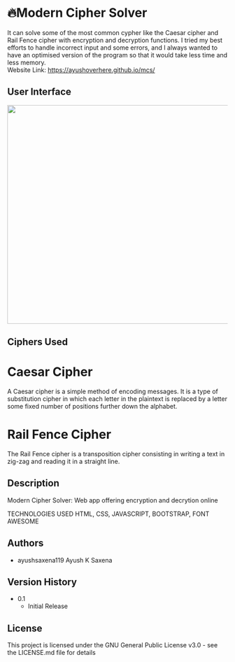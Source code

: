 # 🔥Modern Cipher Solver

It can solve some of the most common cypher like the Caesar cipher and Rail Fence cipher with encryption and decryption functions. I tried my best efforts to handle incorrect input and some errors, and I always wanted to have an optimised version of the program so that it would take less time and less memory.
<br>
Website Link: https://ayushoverhere.github.io/mcs/

## User Interface

<img
      src="https://i.ibb.co/yszb5ZH/ssofmcs.png"
      style="width: 1000px; height: 500px"/>

## Ciphers Used

# Caesar Cipher 
A Caesar cipher is a simple method of encoding messages. It is a type of substitution cipher in which each letter in the plaintext is replaced by a letter some fixed number of positions further down the alphabet.

# Rail Fence Cipher
The Rail Fence cipher is a transposition cipher consisting in writing a text in zig-zag and reading it in a straight line.

## Description
Modern Cipher Solver: Web app offering encryption and decrytion online

TECHNOLOGIES USED
HTML, CSS, JAVASCRIPT,
BOOTSTRAP, FONT AWESOME

## Authors

* ayushsaxena119 Ayush K Saxena



## Version History


* 0.1
    * Initial Release

## License

This project is licensed under the GNU General Public License v3.0 - see the LICENSE.md file for details

